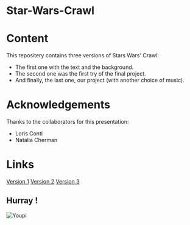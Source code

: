 # Star-Wars-Crawl
# Content
This repositery contains three versions of Stars Wars' Crawl:

* The first one with the text and the background.
* The second one was the first try of the final project.
* And finally, the last one, our project \(with another choice of music\).


# Acknowledgements
Thanks to the collaborators for this presentation:
* Loris Conti
* Natalia Cherman

# Links
[Version 1](https://github.com/ShinYami/Star-Wars-Crawl/releases/tag/Version1)
[Version 2](https://github.com/ShinYami/Star-Wars-Crawl/releases/tag/Version2)
[Version 3](https://github.com/ShinYami/Star-Wars-Crawl/releases/tag/Version3)

## Hurray !
![Youpi](https://media.giphy.com/media/3ornjPteRwwUdSWifC/giphy.gif)